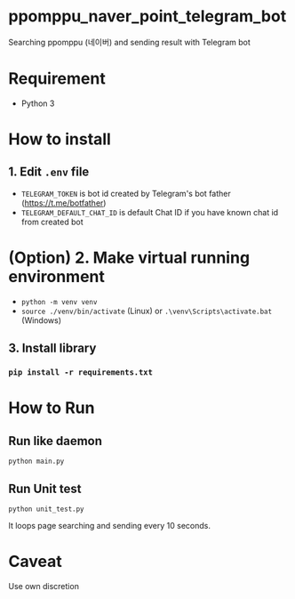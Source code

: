 # ppomppu_naver_point_telegram_bot
Searching ppomppu (네이버) and sending result with Telegram bot

# Requirement
* Python 3

# How to install
## 1. Edit `.env` file
* `TELEGRAM_TOKEN` is bot id created by Telegram's bot father (https://t.me/botfather)
* `TELEGRAM_DEFAULT_CHAT_ID` is default Chat ID if you have known chat id from created bot
# (Option) 2. Make virtual running environment
* `python -m venv venv`
* `source ./venv/bin/activate` (Linux) or `.\venv\Scripts\activate.bat` (Windows)
## 3. Install library
### `pip install -r requirements.txt`
# How to Run
## Run like daemon
`python main.py`
## Run Unit test
`python unit_test.py`

It loops page searching and sending every 10 seconds.

# Caveat
Use own discretion